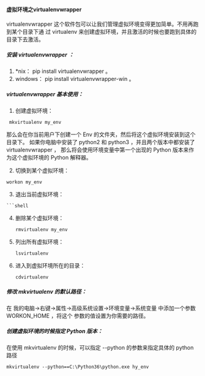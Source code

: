 #### 虚拟环境之virtualenvwrapper

virtualenvwrapper 这个软件包可以让我们管理虚拟环境变得更加简单。不用再跑到某个目录下通 过 virtualenv 来创建虚拟环境，并且激活的时候也要跑到具体的目录下去激活。

##### 安装 virtualenvwrapper ：

1. *nix： pip install virtualenvwrapper 。 
2. windows： pip install virtualenvwrapper-win 。

##### virtualenvwrapper 基本使用：

1. 创建虚拟环境：
 
```shell
 mkvirtualenv my_env
 ```
 
 那么会在你当前用户下创建一个 Env 的文件夹，然后将这个虚拟环境安装到这个目录下。 如果你电脑中安装了 python2 和 python3 ，并且两个版本中都安装了 virtualenvwrapper ， 那么将会使用环境变量中第一个出现的 Python 版本来作为这个虚拟环境的 Python 解释器。
 
2. 切换到某个虚拟环境：
 
 ```shell
 workon my_env
 ```

3. 退出当前虚拟环境：
 
 ```shell
 ​```shell
 ```
 
4. 删除某个虚拟环境：

    ```shell
    rmvirtualenv my_env
    ```

5. 列出所有虚拟环境：

    ```shell
    lsvirtualenv
    ```

6. 进入到虚拟环境所在的目录：

    ```shell
    cdvirtualenv
    ```

##### 修改 mkvirtualenv 的默认路径：

在 我的电脑->右键->属性->高级系统设置->环境变量->系统变量 中添加一个参数 WORKON_HOME ，将这个 参数的值设置为你需要的路径。

##### 创建虚拟环境的时候指定 Python 版本：

在使用 mkvirtualenv 的时候，可以指定 --python 的参数来指定具体的 python 路径

```shell
mkvirtualenv --python==C:\Python36\python.exe hy_env
```

